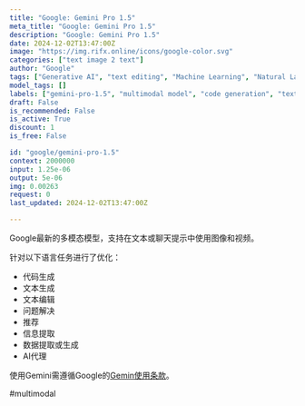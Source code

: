 ```yaml
---
title: "Google: Gemini Pro 1.5"
meta_title: "Google: Gemini Pro 1.5"
description: "Google: Gemini Pro 1.5"
date: 2024-12-02T13:47:00Z
image: "https://img.rifx.online/icons/google-color.svg"
categories: ["text image 2 text"]
author: "Google"
tags: ["Generative AI", "text editing", "Machine Learning", "Natural Language Processing", "multimodal model", "Programming", "Technology", "AI agents", "gemini-pro-1.5", "code generation", "Google"]
model_tags: []
labels: ["gemini-pro-1.5", "multimodal model", "code generation", "text editing", "AI agents"]
draft: False
is_recommended: False
is_active: True
discount: 1
is_free: False

id: "google/gemini-pro-1.5"
context: 2000000
input: 1.25e-06
output: 5e-06
img: 0.00263
request: 0
last_updated: 2024-12-02T13:47:00Z

---
```


Google最新的多模态模型，支持在文本或聊天提示中使用图像和视频。

针对以下语言任务进行了优化：

- 代码生成
- 文本生成
- 文本编辑
- 问题解决
- 推荐
- 信息提取
- 数据提取或生成
- AI代理

使用Gemini需遵循Google的[Gemin使用条款](https://ai.google.dev/terms)。

#multimodal

